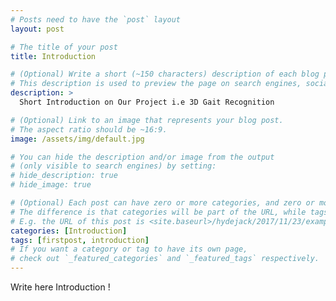 ```yaml
---
# Posts need to have the `post` layout
layout: post

# The title of your post
title: Introduction

# (Optional) Write a short (~150 characters) description of each blog post.
# This description is used to preview the page on search engines, social media, etc.
description: >
  Short Introduction on Our Project i.e 3D Gait Recognition

# (Optional) Link to an image that represents your blog post.
# The aspect ratio should be ~16:9.
image: /assets/img/default.jpg

# You can hide the description and/or image from the output
# (only visible to search engines) by setting:
# hide_description: true
# hide_image: true

# (Optional) Each post can have zero or more categories, and zero or more tags.
# The difference is that categories will be part of the URL, while tags will not.
# E.g. the URL of this post is <site.baseurl>/hydejack/2017/11/23/example-content/
categories: [Introduction]
tags: [firstpost, introduction]
# If you want a category or tag to have its own page,
# check out `_featured_categories` and `_featured_tags` respectively.
---
```


Write here Introduction !

